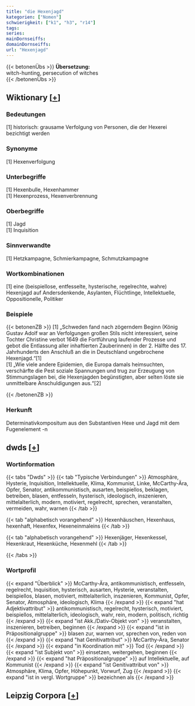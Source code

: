 ```yaml
---
title: "die Hexenjagd"
kategorien: ["Nomen"]
schwierigkeit: ["k1", "h3", "r14"]
tags:
series:
mainDornseiffs:
domainDornseiffs:
url: "Hexenjagd"
---
```


{{< betonenÜbs >}}
**Übersetzung:**  
witch-hunting, persecution of witches  
{{< /betonenÜbs >}}

## Wiktionary [[+](https://de.wiktionary.org/wiki/Hexenjagd)]

### Bedeutungen
[1] historisch: grausame Verfolgung von Personen, die der Hexerei bezichtigt werden  

### Synonyme
[1] Hexenverfolgung  

### Unterbegriffe
[1] Hexenbulle, Hexenhammer  
[1] Hexenprozess, Hexenverbrennung  

### Oberbegriffe
[1] Jagd  
[1] Inquisition  

### Sinnverwandte
[1] Hetzkampagne, Schmierkampagne, Schmutzkampagne  

### Wortkombinationen
[1] eine (beispiellose, entfesselte, hysterische, regelrechte, wahre) Hexenjagd auf Andersdenkende, Asylanten, Flüchtlinge, Intellektuelle, Oppositionelle, Politiker  

### Beispiele
{{< betonenZB >}}
[1] „Schweden fand nach zögerndem Beginn (König Gustav Adolf war an Verfolgungen großen Stils nicht interessiert, seine Tochter Christine verbot 1649 die Fortführung laufender Prozesse und gebot die Entlassung aller inhaftierten Zauberinnen) in der 2. Hälfte des 17. Jahrhunderts den Anschluß an die in Deutschland ungebrochene Hexenjagd.“[1]  
[1] „Wie viele andere Epidemien, die Europa damals heimsuchten, verschärfte die Pest soziale Spannungen und trug zur Erzeugung von Stimmungslagen bei, die Hexenjagden begünstigten, aber selten löste sie unmittelbare Anschuldigungen aus.“[2]  

{{< /betonenZB >}}
### Herkunft
Determinativkompositum aus den Substantiven Hexe und Jagd mit dem Fugenelement -n  



## dwds [[+](https://www.dwds.de/wb/Hexenjagd)]

### Wortinformation
{{< tabs "Dwds" >}}
{{< tab "Typische Verbindungen" >}}
Atmosphäre, Hysterie, Inquisition, Intellektuelle, Klima, Kommunist, Linke, McCarthy-Ära, Opfer, Senator, antikommunistisch, ausarten, beispiellos, beklagen, betreiben, blasen, entfesseln, hysterisch, ideologisch, inszenieren, mittelalterlich, modern, motiviert, regelrecht, sprechen, veranstalten, vermeiden, wahr, warnen
{{< /tab >}}

{{< tab "alphabetisch vorangehend" >}}
Hexenhäuschen, Hexenhaus, hexenhaft, Hexenfex, Hexeneinmaleins
{{< /tab >}}

{{< tab "alphabetisch vorangehend" >}}
Hexenjäger, Hexenkessel, Hexenkraut, Hexenküche, Hexenmehl
{{< /tab >}}

{{< /tabs >}}

### Wortprofil
{{< expand "Überblick" >}} McCarthy-Ära, antikommunistisch, entfesseln, regelrecht, Inquisition, hysterisch, ausarten, Hysterie, veranstalten, beispiellos, blasen, motiviert, mittelalterlich, inszenieren, Kommunist, Opfer, Senator, Atmosphäre, ideologisch, Klima {{< /expand >}}
{{< expand "hat Adjektivattribut" >}} antikommunistisch, regelrecht, hysterisch, motiviert, beispiellos, mittelalterlich, ideologisch, wahr, rein, modern, politisch, richtig {{< /expand >}}
{{< expand "ist Akk./Dativ-Objekt von" >}} veranstalten, inszenieren, betreiben, beginnen {{< /expand >}}
{{< expand "ist in Präpositionalgruppe" >}} blasen zur, warnen vor, sprechen von, reden von {{< /expand >}}
{{< expand "hat Genitivattribut" >}} McCarthy-Ära, Senator {{< /expand >}}
{{< expand "in Koordination mit" >}} Tod {{< /expand >}}
{{< expand "ist Subjekt von" >}} einsetzen, weitergehen, beginnen {{< /expand >}}
{{< expand "hat Präpositionalgruppe" >}} auf Intellektuelle, auf Kommunist {{< /expand >}}
{{< expand "ist Genitivattribut von" >}} Atmosphäre, Klima, Opfer, Höhepunkt, Vorwurf, Zug {{< /expand >}}
{{< expand "ist in vergl. Wortgruppe" >}} bezeichnen als {{< /expand >}}

## Leipzig Corpora [[+](https://corpora.uni-leipzig.de/en/res?word=Hexenjagd&corpusId=deu_newscrawl-public_2018)]

